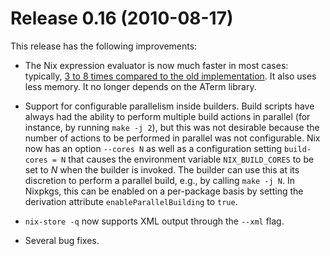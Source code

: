 # Release 0.16 (2010-08-17)

This release has the following improvements:

  - The Nix expression evaluator is now much faster in most cases:
    typically, [3 to 8 times compared to the old
    implementation](http://www.mail-archive.com/bsd-dev@cs.uu.nl/msg04113.html).
    It also uses less memory. It no longer depends on the ATerm library.

  - Support for configurable parallelism inside builders. Build scripts
    have always had the ability to perform multiple build actions in
    parallel (for instance, by running `make -j
                            2`), but this was not desirable because the number of actions to be
    performed in parallel was not configurable. Nix now has an option
    `--cores
                            N` as well as a configuration setting `build-cores =
                            N` that causes the environment variable `NIX_BUILD_CORES` to be set
    to *N* when the builder is invoked. The builder can use this at its
    discretion to perform a parallel build, e.g., by calling `make -j
                            N`. In Nixpkgs, this can be enabled on a per-package basis by
    setting the derivation attribute `enableParallelBuilding` to `true`.

  - `nix-store -q` now supports XML output through the `--xml` flag.

  - Several bug fixes.

